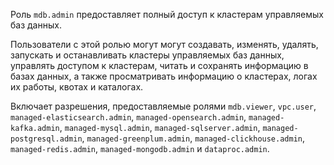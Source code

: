 Роль `mdb.admin` предоставляет полный доступ к кластерам управляемых баз данных.

Пользователи с этой ролью могут могут создавать, изменять, удалять, запускать и останавливать кластеры управляемых баз данных, управлять доступом к кластерам, читать и сохранять информацию в базах данных, а также просматривать информацию о кластерах, логах их работы, квотах и каталогах.

Включает разрешения, предоставляемые ролями `mdb.viewer`, `vpc.user`, `managed-elasticsearch.admin`, `managed-opensearch.admin`, `managed-kafka.admin`, `managed-mysql.admin`, `managed-sqlserver.admin`, `managed-postgresql.admin`, `managed-greenplum.admin`, `managed-clickhouse.admin`, `managed-redis.admin`, `managed-mongodb.admin` и `dataproc.admin`.